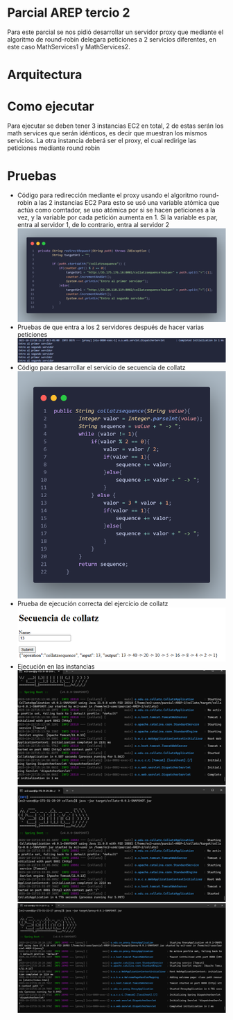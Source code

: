 # Parcial AREP tercio 2

Para este parcial se nos pidió desarrollar un servidor proxy que mediante el algoritmo de round-robin delegara peticiones a 2 servicios diferentes, en este caso MathServices1 y MathServices2.

# Arquitectura

# Como ejecutar
Para ejecutar se deben tener 3 instancias EC2 en total, 2 de estas serán los math services que serán idénticos, es decir que muestran los mismos servicios. La otra instancia deberá ser el proxy, el cual redirige las peticiones mediante round robin

# Pruebas
- Código para redirección mediante el proxy usando el algoritmo round-robin a las 2 instancias EC2
Para esto se usó una variable atómica que actúa como comtador, se uso atómica por si se hacen peticiones a la vez, y la variable por cada petición aumenta en 1. Si la variable es par, entra al servidor 1, de lo contrario, entra al servidor 2
![alt text](images/image-2.png)
- Pruebas de que entra a los 2 servidores después de hacer varias peticiones
![alt text](images/image-3.png)
- Código para desarrollar el servicio de secuencia de collatz
![alt text](images/image-1.png)
- Prueba de ejecución correcta del ejercicio de collatz
![alt text](images/image.png)
- Ejecución en las instancias
![alt text](images/image-4.png)
![alt text](images/image-5.png)
![alt text](images/image-6.png)